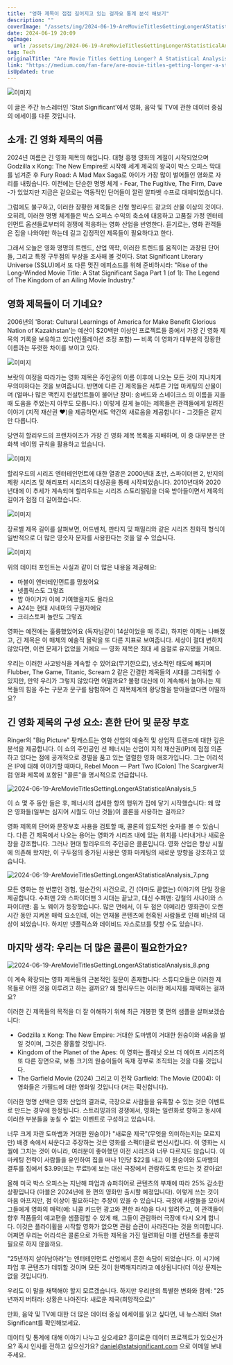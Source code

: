 ```yaml
---
title: "영화 제목이 점점 길어지고 있는 걸까요 통계 분석 해보기"
description: ""
coverImage: "/assets/img/2024-06-19-AreMovieTitlesGettingLongerAStatisticalAnalysis_0.png"
date: 2024-06-19 20:09
ogImage:
  url: /assets/img/2024-06-19-AreMovieTitlesGettingLongerAStatisticalAnalysis_0.png
tag: Tech
originalTitle: "Are Movie Titles Getting Longer? A Statistical Analysis"
link: "https://medium.com/fan-fare/are-movie-titles-getting-longer-a-statistical-analysis-5d1e49a1340a"
isUpdated: true
---
```


![이미지](/assets/img/2024-06-19-AreMovieTitlesGettingLongerAStatisticalAnalysis_0.png)

이 글은 주간 뉴스레터인 'Stat Significant'에서 영화, 음악 및 TV에 관한 데이터 중심의 에세이를 다룬 것입니다.

## 소개: 긴 영화 제목의 여름

2024년 여름은 긴 영화 제목의 해입니다. 대형 흥행 영화의 계절이 시작되었으며 Godzilla x Kong: The New Empire로 시작해 세계 제국의 왕국이 박스 오피스 막대를 넘겨준 후 Fury Road: A Mad Max Saga로 아이가 가장 많이 벌어들인 영화로 자리를 내줬습니다. 이전에는 단순한 명명 체계 - Fear, The Fugitive, The Firm, Dave -가 있었지만 지금은 겉으로는 역동적인 단어들이 깔린 알파벳 수프로 대체되었습니다.

<div class="content-ad"></div>

그럼에도 불구하고, 이러한 장황한 제목들은 신형 할리우드 광고의 산물 이상의 것이다. 오히려, 이러한 명명 체계들은 박스 오피스 수익의 축소에 대응하고 고품질 가정 엔터테인먼트 옵션들로부터의 경쟁에 적응하는 영화 산업을 반영한다. 듣기로는, 영화 관객들은 집을 나와야만 하는데 길고 감정적인 제목들이 필요하다고 한다.

그래서 오늘은 영화 명명의 트렌드, 산업 역학, 이러한 트렌드를 움직이는 과장된 단어들, 그리고 특정 구두점의 부상을 조사해 볼 것이다. Stat Significant Literary Universe (SSLU)에서 또 다른 멋진 에피소드를 위해 준비하시라: "Rise of the Long-Winded Movie Title: A Stat Significant Saga Part 1 (of 1): The Legend of The Kingdom of an Ailing Movie Industry."

## 영화 제목들이 더 기네요?

2006년의 'Borat: Cultural Learnings of America for Make Benefit Glorious Nation of Kazakhstan'는 예산이 $20백만 이상인 프로젝트들 중에서 가장 긴 영화 제목의 기록을 보유하고 있다(인플레이션 조정 포함) — 비록 이 영화가 대부분의 장황한 이름과는 뚜렷한 차이를 보이고 있다.

<div class="content-ad"></div>

![이미지](/assets/img/2024-06-19-AreMovieTitlesGettingLongerAStatisticalAnalysis_1.png)

보랏의 여정을 따라가는 영화 제목은 주인공의 이름 이후에 나오는 모든 것이 지나치게 무의미하다는 것을 보여줍니다. 반면에 다른 긴 제목들은 서투른 기업 마케팅의 산물이며 (얼마나 많은 맥킨지 컨설턴트들이 불어난 장미: 송버드와 스네이크스 의 이름을 지을 때 도움을 주었는지 아무도 모릅니다.) 이렇게 길게 늘이는 제목들은 관객들에게 알려진 이야기 (지적 재산권 ❤️)을 제공하면서도 약간의 새로움을 제공합니다 - 그것들은 같지만 다릅니다.

당연히 할리우드의 프랜차이즈가 가장 긴 영화 제목 목록을 지배하며, 이 중 대부분은 만화책 네이밍 규칙을 활용하고 있습니다.

![이미지](/assets/img/2024-06-19-AreMovieTitlesGettingLongerAStatisticalAnalysis_2.png)

<div class="content-ad"></div>

할리우드의 시리즈 엔터테인먼트에 대한 열광은 2000년대 초반, 스파이더맨 2, 반지의 제왕 시리즈 및 해리포터 시리즈의 대성공을 통해 시작되었습니다. 2010년대와 2020년대에 이 추세가 계속되며 할리우드는 시리즈 스토리텔링을 더욱 받아들이면서 제목의 길이가 점점 더 길어졌습니다.

![이미지](/assets/img/2024-06-19-AreMovieTitlesGettingLongerAStatisticalAnalysis_3.png)

장르별 제목 길이를 살펴보면, 어드벤처, 판타지 및 패밀리와 같은 시리즈 친화적 형식이 일반적으로 더 많은 영숫자 문자를 사용한다는 것을 알 수 있습니다.

![이미지](/assets/img/2024-06-19-AreMovieTitlesGettingLongerAStatisticalAnalysis_4.png)

<div class="content-ad"></div>

위의 데이터 포인트는 사실과 같이 더 많은 내용을 제공해요:

- 마블이 엔터테인먼트를 망쳤어요
- 넷플릭스도 그렇죠
- 밥 아이거가 이에 기여했을지도 몰라요
- A24는 현대 시네마의 구원자에요
- 크리스토퍼 놀란도 그렇죠

영화는 예전에는 훌륭했었어요 (독자님같이 14살이었을 때 주로), 하지만 이제는 나빠졌고, 긴 제목은 이 매체의 예술적 몰락을 또 다른 지표로 보여줍니다. 세상이 절대 변하지 않았다면, 이런 문제가 없었을 거에요 — 영화 제목은 최대 세 음절로 유지됐을 거예요.

우리는 이러한 사고방식을 계속할 수 있어요(무기한으로), 냉소적인 태도에 빠지며 Flubber, The Game, Titanic, Scream 2 같은 간결한 제목들의 시대를 그리워할 수 있지만, 만약 우리가 그렇지 않았다면 어떨까요? 불평 대신에 이 계속해서 늘어나는 제목들의 힘을 주는 구문과 문구를 탐험하며 긴 제목체계의 황당함을 받아들였다면 어떨까요?

<div class="content-ad"></div>

## 긴 영화 제목의 구성 요소: 흔한 단어 및 문장 부호

Ringer의 "Big Picture" 팟캐스트는 영화 산업의 예술적 및 상업적 트렌드에 대한 깊은 분석을 제공합니다. 이 쇼의 주인공인 션 페너시는 산업이 지적 재산권(IP)에 점점 의존하고 있다는 점에 공개적으로 경멸을 품고 있는 열렬한 영화 애호가입니다. 그는 어리석은 IP에 대해 이야기할 때마다, Rebel Moon — Part Two [Colon] The Scargiver처럼 영화 제목에 포함된 "콜론"을 명시적으로 언급합니다.

![2024-06-19-AreMovieTitlesGettingLongerAStatisticalAnalysis_5](/assets/img/2024-06-19-AreMovieTitlesGettingLongerAStatisticalAnalysis_5.png)

이 쇼 몇 주 동안 들은 후, 페너시의 섬세한 항의 행위가 집에 닿기 시작했습니다: 왜 많은 영화들(일부는 심지어 시퀄도 아닌 것들)이 콜론을 사용하는 걸까요?

<div class="content-ad"></div>

영화 제목의 단어와 문장부호 사용을 검토할 때, 콜론의 압도적인 숫자를 볼 수 있습니다. 다른 긴 제목에서 나오는 용어는 영화가 시리즈 내에 있는 위치를 나타내거나 새로운 장을 강조합니다. 그러나 현대 할리우드의 주인공은 콜론입니다. 영화 산업은 항상 시퀄에 의존해 왔지만, 이 구두점의 증가된 사용은 영화 마케팅의 새로운 방향을 강조하고 있습니다.

<div class="content-ad"></div>

![2024-06-19-AreMovieTitlesGettingLongerAStatisticalAnalysis_7.png](/assets/img/2024-06-19-AreMovieTitlesGettingLongerAStatisticalAnalysis_7.png)

모든 영화는 한 번뿐인 경험, 일순간의 사건으로, 긴 (아마도 끝없는) 이야기의 단일 장을 제공합니다. 수퍼맨 2와 스파이더맨 3 시대는 끝났고, 대신 수퍼맨: 강철의 사나이와 스파이더맨: 홈 노 웨이가 등장했습니다. 많은 면에서, 이 두 점은 아메리칸 영화관이 오랜 시간 동안 지켜온 매력 요소인데, 이는 연재물 콘텐츠에 현혹된 사람들로 인해 비난의 대상이 되었습니다. 하지만 넷플릭스와 데이비드 자스로브를 탓할 수도 있습니다.

## 마지막 생각: 우리는 더 많은 콜론이 필요한가요?

![2024-06-19-AreMovieTitlesGettingLongerAStatisticalAnalysis_8.png](/assets/img/2024-06-19-AreMovieTitlesGettingLongerAStatisticalAnalysis_8.png)

<div class="content-ad"></div>

이 계속 확장되는 영화 제목들의 근본적인 질문이 존재합니다: 스튜디오들은 이러한 제목들로 어떤 것을 이루려고 하는 걸까요? 왜 할리우드는 이러한 메시지를 채택하는 걸까요?

이러한 긴 제목들의 목적을 더 잘 이해하기 위해 최근 개봉한 몇 편의 샘플을 살펴보겠습니다:

- Godzilla x Kong: The New Empire: 거대한 도마뱀이 거대한 원숭이와 싸움을 벌일 것이며, 그것은 황홀할 것입니다.
- Kingdom of the Planet of the Apes: 이 영화는 플래닛 오브 더 에이프 시리즈의 또 다른 장면으로, 보통 크기의 원숭이들이 독재 정부로 조직되는 것을 다룰 것입니다.
- The Garfield Movie (2024) 그리고 이 전작 Garfield: The Movie (2004): 이 영화들은 가필드에 대한 영화일 것입니다 (저는 확신합니다).

이러한 명명 선택은 영화 산업의 결과로, 극장으로 사람들을 유혹할 수 있는 것은 이벤트로 만드는 경우에 한정됩니다. 스트리밍과의 경쟁에서, 영화는 일련화로 향하고 동시에 이러한 부분들을 놓칠 수 없는 이벤트로 구성하고 있습니다.

<div class="content-ad"></div>

너무 크게 자란 도마뱀과 거대한 원숭이가 "새로운 제국"(무엇을 의미하는지는 모르지만) 배경 속에서 싸운다고 주장하는 것은 영화를 스펙터클로 변신시킵니다. 이 영화는 시퀄에 그치는 것이 아니라, 여러분이 좋아했던 이전 시리즈와 너무 다르지도 않습니다. 이 마케팅 전략이 사람들을 유인하여 집을 떠나 1인당 $22를 내고 이 원숭이와 도마뱀의 결투를 집에서 $3.99(또는 무료!)에 보는 대신 극장에서 관람하도록 만드는 것 같아요!

올해 미국 박스 오피스는 지난해 파업과 슈퍼히어로 콘텐츠의 부재에 따라 25% 감소한 상황입니다 (마블은 2024년에 한 편의 영화만 출시할 예정입니다). 이렇게 쓰는 것이 마음 아프지만, 점 이상이 필요하다는 주장이 있을 수 있습니다. 극장에 사람들을 모아서 그들에게 영화의 매력(예: 니콜 키드먼 광고와 편한 좌석)을 다시 알려주고, 이 관객들이 향후 작품들의 예고편을 샘플링할 수 있게 해, 그들이 관람하러 극장에 다시 오게 합니다. 이것은 플라이휠을 시작할 영화가 없으면 관람 습관이 사라진다는 것을 의미합니다. 어쩌면 우리는 어리석은 콜론으로 가득한 제목을 가진 일련화된 마블 컨텐츠를 충분히 필요로 하지 않을까요.

"25년까지 살아남아라"는 엔터테인먼트 산업에서 흔한 속담이 되었습니다. 이 시기에 파업 후 콘텐츠가 데뷔할 것이며 모든 것이 완벽해지리라고 예상됩니다(더 이상 문제는 없을 것입니다!).

우리도 이 말을 채택해야 할지 모르겠습니다. 하지만 우리만의 특별한 변화와 함께: "25년까지 버텨라: 상황은 나아진다: 새로운 제국(희망적으로)"

<div class="content-ad"></div>

만화, 음악 및 TV에 대한 더 많은 데이터 중심 에세이를 읽고 싶다면, 내 뉴스레터 Stat Significant를 확인해보세요.

데이터 및 통계에 대해 이야기 나누고 싶으세요? 흥미로운 데이터 프로젝트가 있으신가요? 혹시 인사를 전하고 싶으신가요? daniel@statsignificant.com 으로 이메일 보내주세요.
